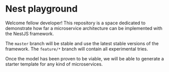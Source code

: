 # Nest playground

Welcome fellow developer!
This repository is a space dedicated to demonstrate how far a microservice architecture can be implemented with the NestJS framework.

The `master` branch will be stable and use the latest stable versions of the framework.
The `feature/*` branch will contain all experimental tries.

Once the model has been proven to be viable, we will be able to generate a starter template for any kind of microservices.
